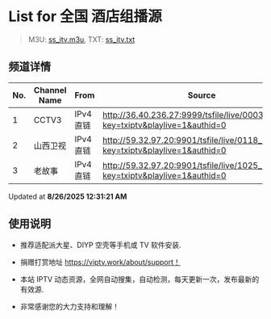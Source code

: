 # List for **全国 酒店组播源**

> M3U: [ss_itv.m3u](./ss_itv.m3u ), TXT: [ss_itv.txt](./txt/ss_itv.txt )

## 频道详情

| No. | Channel Name | From | Source |
| --- | ------------ | ---- | ------ |
| 1 | CCTV3 | IPv4 直链 | <http://36.40.236.27:9999/tsfile/live/0003_1.m3u8?key=txiptv&playlive=1&authid=0> |
| 2 | 山西卫视 | IPv4 直链 | <http://59.32.97.20:9901/tsfile/live/0118_1.m3u8?key=txiptv&playlive=1&authid=0> |
| 3 | 老故事 | IPv4 直链 | <http://59.32.97.20:9901/tsfile/live/1025_1.m3u8?key=txiptv&playlive=1&authid=0> |

Updated at **8/26/2025 12:31:21 AM**

## 使用说明

- 推荐适配派大星、DIYP 空壳等手机或 TV 软件安装.

- 捐赠打赏地址 <https://viptv.work/about/support！>

- 本站 IPTV 动态资源，全网自动搜集，自动检测，每天更新一次，发布最新的有效源.

- 非常感谢您的大力支持和理解！
